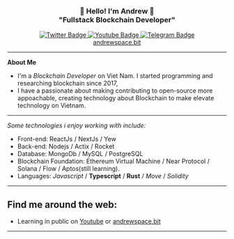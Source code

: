 <h3 align="center">👋   Hello! I'm Andrew   👋 <br/> "Fullstack Blockchain Developer" </h3>

<div id="badges" align="center">
  <a href="https://twitter.com/AndrewSpace1102">
    <img src="https://img.shields.io/badge/Twitter-blue?style=for-the-badge&logo=twitter&logoColor=white" alt="Twitter Badge"/>
  </a>
  <a href="https://www.youtube.com/@andrewspace1102">
    <img src="https://img.shields.io/badge/YouTube-red?style=for-the-badge&logo=youtube&logoColor=white" alt="Youtube Badge"/>
  </a>
  <a href="https://t.me/andrewspace1102">
    <img src="https://img.shields.io/badge/Telegram-blue?style=for-the-badge&logo=telegram&logoColor=white" alt="Telegram Badge"/>
  </a>
  <br/>
  <a href="https://andrewspace.bit/">
    andrewspace.bit
  </a>
</div>

---
**About Me**
- I'm a *Blockchain Developer* on Viet Nam. I started programming and researching blockchain since 2017,
- I have a passionate about making contributing to open-source more appoachable, creating technology about Blockchain to make elevate technology on Vietnam.
---
*Some technologies i enjoy working with include:*
 - Front-end: ReactJs / NextJs / Yew
 - Back-end: Nodejs / Actix / Rocket
 - Database: MongoDb / MySQL / PostgreSQL
 - Blockchain Foundation: Ethereum Virtual Machine / Near Protocol / Solana / Flow / Aptos(still learning).
 - Languages: *Javascript* / **Typescript** / **Rust** / *Move* / *Solidity* 
---
Find me around the web:
-----------------------
- Learning in public on <a href="https://www.youtube.com/@andrewspace1102">Youtube</a> or <a href="https://andrewspace.bit/">andrewspace.bit</a>
-----------------------
